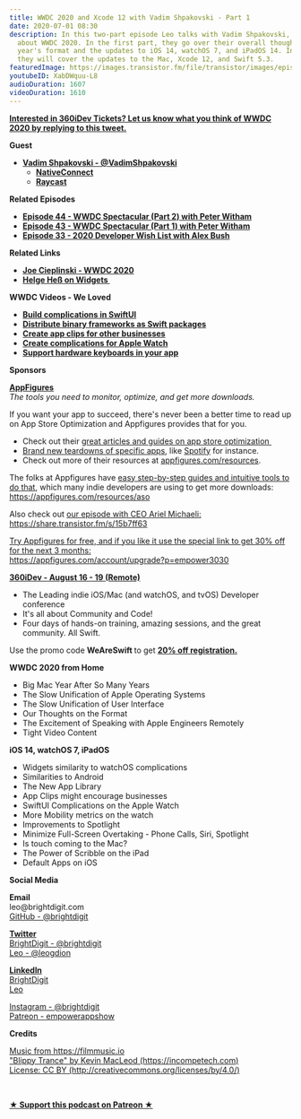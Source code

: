 ```yaml
---
title: WWDC 2020 and Xcode 12 with Vadim Shpakovski - Part 1
date: 2020-07-01 08:30
description: In this two-part episode Leo talks with Vadim Shpakovski, author of NativeConnect,
  about WWDC 2020. In the first part, they go over their overall thoughts on this
  year's format and the updates to iOS 14, watchOS 7, and iPadOS 14. In the next episode,
  they will cover the updates to the Mac, Xcode 12, and Swift 5.3.
featuredImage: https://images.transistor.fm/file/transistor/images/episode/268235/full_1593573150-artwork.jpg
youtubeID: XabDWquu-L8
audioDuration: 1607
videoDuration: 1610
---
```

<p><a href="https://twitter.com/leogdion/status/1278305405794320384?s=20"><strong>Interested in 360iDev Tickets? Let us know what you think of WWDC 2020 by replying to this tweet.</strong></a></p><p><b>Guest</b></p><ul><li>
<a href="https://twitter.com/VadimShpakovski"><strong>Vadim Shpakovski - @VadimShpakovski</strong></a><ul>
<li>
<a href="https://nativeconnect.app"><strong>NativeConnect</strong></a> </li>
<li><a href="https://raycast.com"><strong>Raycast</strong></a></li>
</ul>
</li></ul><p><b>Related Episodes</b></p><ul>
<li><a href="https://share.transistor.fm/s/7fc06c2f"><strong>Episode 44 - WWDC Spectacular (Part 2) with Peter Witham</strong></a></li>
<li><a href="https://share.transistor.fm/s/187a54b5"><strong>Episode 43 - WWDC Spectacular (Part 1) with Peter Witham</strong></a></li>
<li><a href="https://share.transistor.fm/s/71500d55"><strong>Episode 33 - 2020 Developer Wish List with Alex Bush</strong></a></li>
</ul><p><b>Related Links</b></p><ul>
<li><a href="https://joecieplinski.com/blog/2020/06/26/wwdc-2020/"><strong>Joe Cieplinski - WWDC 2020</strong></a></li>
<li><a href="https://twitter.com/helje5/status/1276599937686474761?s=20"><strong>Helge Heß on Widgets </strong></a></li>
</ul><p><strong>WWDC Videos - We Loved</strong></p><ul>
<li><a href="https://developer.apple.com/videos/play/wwdc2020/10048/"><strong>Build complications in SwiftUI</strong></a></li>
<li><a href="https://developer.apple.com/videos/play/wwdc2020/10147/"><strong>Distribute binary frameworks as Swift packages</strong></a></li>
<li><a href="https://developer.apple.com/videos/play/wwdc2020/10118/"><strong>Create app clips for other businesses</strong></a></li>
<li><a href="https://developer.apple.com/videos/play/wwdc2020/10046/"><strong>Create complications for Apple Watch</strong></a></li>
<li><a href="https://developer.apple.com/videos/play/wwdc2020/10109/"><strong>Support hardware keyboards in your app</strong></a></li>
</ul><p><b>Sponsors</b></p><p><a href="https://appfigures.com/account/upgrade?p=empower3030"><strong>AppFigures</strong></a><strong><br></strong><em>The tools you need to monitor, optimize, and get more downloads.</em><strong></strong></p><p>If you want your app to succeed, there's never been a better time to read up on App Store Optimization and Appfigures provides that for you. </p><ul>
<li>Check out their <a href="https://appfigures.com/resources">great articles and guides on app store optimization </a>
</li>
<li>
<a href="https://appfigures.com/resources/tagged/aso-teardown">Brand new teardowns of specific apps</a>, like <a href="https://appfigures.com/resources/aso/optimization-teardown-spotify">Spotify</a> for instance. </li>
<li>Check out more of their resources at <a href="http://appfigures.com/resources">appfigures.com/resources</a>.</li>
</ul><p>The folks at Appfigures have <a href="https://appfigures.com/resources/aso">easy step-by-step guides and intuitive tools to do that</a>, which many indie developers are using to get more downloads:<br><a href="https://appfigures.com/resources/aso">https://appfigures.com/resources/aso</a></p><p>Also check out <a href="https://share.transistor.fm/s/15b7ff63">our episode with CEO Ariel Michaeli:<br>https://share.transistor.fm/s/15b7ff63</a></p><p><a href="https://appfigures.com/account/upgrade?p=empower3030">Try Appfigures for free, and if you like it use the special link to get 30% off for the next 3 months:</a><a href="https://www.linode.com/?r=97e09acbd5d304d87dadef749491d245e71c74e7"><br></a><a href="https://appfigures.com/account/upgrade?p=empower3030">https://appfigures.com/account/upgrade?p=empower3030</a></p><p><a href="https://360idev.com"><strong>360iDev - August 16 - 19 (Remote)</strong></a></p><ul>
<li>The Leading indie iOS/Mac (and watchOS, and tvOS) Developer conference</li>
<li>It's all about Community and Code!</li>
<li>Four days of hands-on training, amazing sessions, and the great community. All Swift.</li>
</ul><p>Use the promo code <strong>WeAreSwift </strong>to get <a href="https://360idev.com"><strong>20% off registration.</strong></a></p><p><b>WWDC 2020 from Home</b></p><ul>
<li>Big Mac Year After So Many Years </li>
<li>The Slow Unification of Apple Operating Systems</li>
<li>The Slow Unification of User Interface</li>
<li>Our Thoughts on the Format</li>
<li>The Excitement of Speaking with Apple Engineers Remotely</li>
<li>Tight Video Content</li>
</ul><p><b>iOS 14, watchOS 7, iPadOS </b></p><ul>
<li>Widgets similarity to watchOS complications</li>
<li>Similarities to Android</li>
<li>The New App Library</li>
<li>App Clips might encourage businesses</li>
<li>SwiftUI Complications on the Apple Watch</li>
<li>More Mobility metrics on the watch</li>
<li>Improvements to Spotlight</li>
<li>Minimize Full-Screen Overtaking - Phone Calls, Siri, Spotlight</li>
<li>Is touch coming to the Mac?</li>
<li>The Power of Scribble on the iPad</li>
<li>Default Apps on iOS</li>
</ul><p><b>Social Media</b></p><p><strong>Email</strong><br>leo@brightdigit.com<br><a href="https://github.com/brightdigit">GitHub - @brightdigit</a></p><p><a href="https://twitter.com/brightdigit"><strong>Twitter </strong><br>BrightDigit - @brightdigit</a><br><a href="https://twitter.com/leogdion">Leo - @leogdion</a></p><p><a href="https://www.linkedin.com/company/bright-digit"><strong>LinkedIn</strong><br>BrightDigit</a><br><a href="https://www.linkedin.com/in/leogdion/">Leo</a></p><p><a href="https://www.instagram.com/brightdigit/">Instagram - @brightdigit</a><br><a href="https://www.patreon.com/empowerappsshow">Patreon - empowerappshow</a></p><p><b>Credits</b></p><p><a href="https://filmmusic.io/">Music from https://filmmusic.io</a><br><a href="https://incompetech.com/">"Blippy Trance" by Kevin MacLeod (https://incompetech.com)</a><br><a href="http://creativecommons.org/licenses/by/4.0/">License: CC BY (http://creativecommons.org/licenses/by/4.0/)</a></p><p><br></p><p><strong><a rel="payment" title="★ Support this podcast on Patreon ★" href="https://www.patreon.com/empowerappsshow">★ Support this podcast on Patreon ★</a></strong></p>
      
